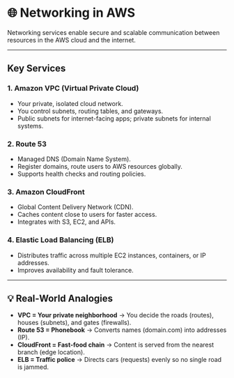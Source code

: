 # 🌐 Networking in AWS

Networking services enable secure and scalable communication between resources in the AWS cloud and the internet.

---

## Key Services

### 1. Amazon VPC (Virtual Private Cloud)
- Your private, isolated cloud network.
- You control subnets, routing tables, and gateways.
- Public subnets for internet-facing apps; private subnets for internal systems.

### 2. Route 53
- Managed DNS (Domain Name System).
- Register domains, route users to AWS resources globally.
- Supports health checks and routing policies.

### 3. Amazon CloudFront
- Global Content Delivery Network (CDN).
- Caches content close to users for faster access.
- Integrates with S3, EC2, and APIs.

### 4. Elastic Load Balancing (ELB)
- Distributes traffic across multiple EC2 instances, containers, or IP addresses.
- Improves availability and fault tolerance.

---


## 💡 Real-World Analogies

- **VPC = Your private neighborhood** → You decide the roads (routes), houses (subnets), and gates (firewalls).  
- **Route 53 = Phonebook** → Converts names (domain.com) into addresses (IP).  
- **CloudFront = Fast-food chain** → Content is served from the nearest branch (edge location).  
- **ELB = Traffic police** → Directs cars (requests) evenly so no single road is jammed.  
